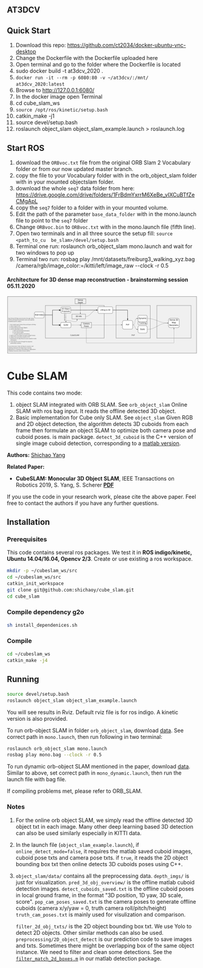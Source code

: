 
## AT3DCV

## Quick Start
1. Download this repo: https://github.com/ct2034/docker-ubuntu-vnc-desktop
2. Change the Dockerfile with the Dockerfile uploaded here
3. Open terminal and go to the folder where the Dockerfile is located
4. sudo docker build -t at3dcv_2020 .
5. `docker run -it --rm -p 6080:80 -v ~/at3dcv/:/mnt/ at3dcv_2020:latest`
6. Browse to http://127.0.0.1:6080/
7. In the docker image open Terminal
8. cd cube_slam_ws
9.  `source /opt/ros/kinetic/setup.bash`
10. catkin_make -j1
11. source devel/setup.bash
12. roslaunch object_slam object_slam_example.launch > roslaunch.log

## Start ROS
1. download the `ORBvoc.txt` file from the original ORB Slam 2 Vocabulary folder or from our now updated master branch.
2. copy the file to your Vocabulary folder with in the orb_object_slam folder with in your mounted objectslam folder.
3. download the whole `seq7` data folder from here: https://drive.google.com/drive/folders/1FrBdmYxrrM6XeBe_vIXCuBTfZeCMgApL
4. copy the `seq7` folder to a folder with in your mounted volume.
5. Edit the path of the parameter `base_data_folder` with in the mono.launch file to point to the `seq7` folder
6. Change `ORBvoc.bin` to `ORBvoc.txt` with in the mono.launch file (fifth line).
7. Open two terminals and in all three source the setup fill: `source <path_to_cu  be_slam>/devel/setup.bash`
8. Terminal one run: roslaunch orb_object_slam mono.launch and wait for two windows to pop up
9. Terminal two run: rosbag play /mnt/datasets/freiburg3_walking_xyz.bag /camera/rgb/image_color:=/kitti/left/image_raw --clock -r 0.5



#### Architecture for 3D dense map reconstruction - brainstorming session 05.11.2020

![3D dense map architecture](./resources/architecture/architecture_dense_map.png)

# Cube SLAM #
This code contains two mode:
1)  object SLAM integrated with ORB SLAM. See ```orb_object_slam```  Online SLAM with ros bag input. It reads the offline detected 3D object.
2) Basic implementation for Cube only SLAM. See ```object_slam``` Given RGB and 2D object detection, the algorithm detects 3D cuboids from each frame then formulate an object SLAM to optimize both camera pose and cuboid poses.  is main package. ```detect_3d_cuboid``` is the C++ version of single image cuboid detection, corresponding to a [matlab version](https://github.com/shichaoy/matlab_cuboid_detect).

**Authors:** [Shichao Yang](https://shichaoy.github.io./)

**Related Paper:**

* **CubeSLAM: Monocular 3D Object SLAM**, IEEE Transactions on Robotics 2019, S. Yang, S. Scherer  [**PDF**](https://arxiv.org/abs/1806.00557)

If you use the code in your research work, please cite the above paper. Feel free to contact the authors if you have any further questions.



## Installation

### Prerequisites
This code contains several ros packages. We test it in **ROS indigo/kinetic, Ubuntu 14.04/16.04, Opencv 2/3**. Create or use existing a ros workspace.
```bash
mkdir -p ~/cubeslam_ws/src
cd ~/cubeslam_ws/src
catkin_init_workspace
git clone git@github.com:shichaoy/cube_slam.git
cd cube_slam
```

### Compile dependency g2o
```bash
sh install_dependenices.sh
```


### Compile
```bash
cd ~/cubeslam_ws
catkin_make -j4
```


## Running #
```bash
source devel/setup.bash
roslaunch object_slam object_slam_example.launch
```
You will see results in Rviz. Default rviz file is for ros indigo. A kinetic version is also provided.

To run orb-object SLAM in folder ```orb_object_slam```, download [data](https://drive.google.com/open?id=1FrBdmYxrrM6XeBe_vIXCuBTfZeCMgApL). See correct path in ```mono.launch```, then run following in two terminal:
``` bash
roslaunch orb_object_slam mono.launch
rosbag play mono.bag --clock -r 0.5
```

To run dynamic orb-object SLAM mentioned in the paper, download [data](https://drive.google.com/drive/folders/1T2PmK3Xt5Bq9Z7UhV8FythvramqhOo0a?usp=sharing). Similar to above, set correct path in ```mono_dynamic.launch```, then run the launch file with bag file.


If compiling problems met, please refer to ORB_SLAM.


### Notes

1. For the online orb object SLAM, we simply read the offline detected 3D object txt in each image. Many other deep learning based 3D detection can also be used similarly especially in KITTI data.

2. In the launch file (```object_slam_example.launch```), if ```online_detect_mode=false```, it requires the matlab saved cuboid images, cuboid pose txts and camera pose txts.  if ```true```, it reads the 2D object bounding box txt then online detects 3D cuboids poses using C++.

3. ```object_slam/data/``` contains all the preprocessing data. ```depth_imgs/``` is just for visualization. ```pred_3d_obj_overview/``` is the offline matlab cuboid detection images. ```detect_cuboids_saved.txt``` is the offline cuboid poses in local ground frame, in the format "3D position, 1D yaw, 3D scale, score". ```pop_cam_poses_saved.txt``` is the camera poses to generate offline cuboids (camera x/y/yaw = 0, truth camera roll/pitch/height) ```truth_cam_poses.txt``` is mainly used for visulization and comparison.

	```filter_2d_obj_txts/``` is the 2D object bounding box txt. We use Yolo to detect 2D objects. Other similar methods can also be used. ```preprocessing/2D_object_detect``` is our prediction code to save images and txts. Sometimes there might be overlapping box of the same object instance. We need to filter and clean some detections. See the [```filter_match_2d_boxes.m```](https://github.com/shichaoy/matlab_cuboid_detect/blob/master/filter_match_2d_boxes.m) in our matlab detection package.